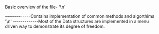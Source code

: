 Basic overview of the file- '\n'

-------------Contains implementation of common methods and algorthims '\n'
-------------Most of the Data structures are implemented in a menu driven way to demonstrate its degree of freedom. 
